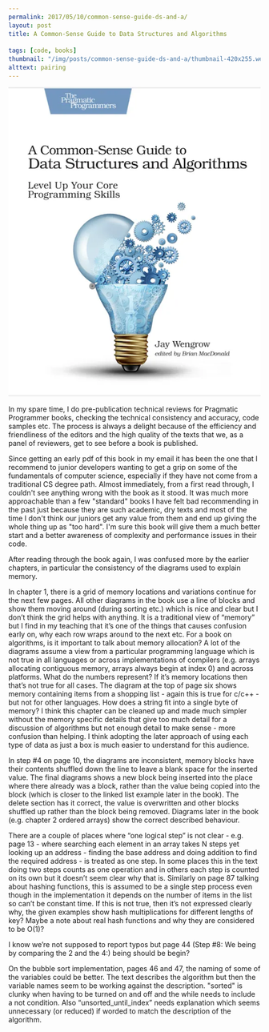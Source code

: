 ```yaml
---
permalink: 2017/05/10/common-sense-guide-ds-and-a/
layout: post
title: A Common-Sense Guide to Data Structures and Algorithms

tags: [code, books]
thumbnail: "/img/posts/common-sense-guide-ds-and-a/thumbnail-420x255.webp"
alttext: pairing
---
```


![cover](/img/posts/common-sense-guide-ds-and-a/cover.webp)

In my spare time, I do pre-publication technical reviews for Pragmatic Programmer books, checking the technical consistency and accuracy, code samples etc. The process is always a delight because of the efficiency and friendliness of the editors and the high quality of the texts that we, as a panel of reviewers, get to see before a book is published.

Since getting an early pdf of this book in my email it has been the one that I recommend to junior developers wanting to get a grip on some of the fundamentals of computer science, especially if they have not come from a traditional CS degree path. Almost immediately, from a first read through, I couldn't see anything wrong with the book as it stood. It was much more approachable than a few "standard" books I have felt bad recommending in the past just because they are such academic, dry texts and most of the time I don't think our juniors get any value from them and end up giving the whole thing up as "too hard". I'm sure this book will give them a much better start and a better awareness of complexity and performance issues in their code.

After reading through the book again, I was confused more by the earlier chapters, in particular the consistency of the diagrams used to explain memory.

In chapter 1, there is a grid of memory locations and variations continue for the next few pages. All other diagrams in the book use a line of blocks and show them moving around (during sorting etc.) which is nice and clear but I don’t think the grid helps with anything. It is a traditional view of “memory” but I find in my teaching that it’s one of the things that causes confusion early on, why each row wraps around to the next etc. For a book on algorithms, is it important to talk about memory allocation? A lot of the diagrams assume a view from a particular programming language which is not true in all languages or across implementations of compilers (e.g. arrays allocating contiguous memory, arrays always begin at index 0) and across platforms. What do the numbers represent? If it’s memory locations then that’s not true for all cases. The diagram at the top of page six shows memory containing items from a shopping list - again this is true for c/c++ - but not for other languages. How does a string fit into a single byte of memory? I think this chapter can be cleaned up and made much simpler without the memory specific details that give too much detail for a discussion of algorithms but not enough detail to make sense - more confusion than helping. I think adopting the later approach of using each type of data as just a box is much easier to understand for this audience.

In step #4 on page 10, the diagrams are inconsistent, memory blocks have their contents shuffled down the line to leave a blank space for the inserted value. The final diagrams shows a new block being inserted into the place where there already was a block, rather than the value being copied into the block (which is closer to the linked list example later in the book). The delete section has it correct, the value is overwritten and other blocks shuffled up rather than the block being removed. Diagrams later in the book (e.g. chapter 2 ordered arrays) show the correct described behaviour.

There are a couple of places where “one logical step” is not clear - e.g. page 13 - where searching each element in an array takes N steps yet looking up an address - finding the base address and doing addition to find the required address - is treated as one step. In some places this in the text doing two steps counts as one operation and in others each step is counted on its own but it doesn’t seem clear why that is. Similarly on page 87 talking about hashing functions, this is assumed to be a single step process even though in the implementation it depends on the number of items in the list so can’t be constant time. If this is not true, then it’s not expressed clearly why, the given examples show hash multiplications for different lengths of key? Maybe a note about real hash functions and why they are considered to be O(1)?

I know we’re not supposed to report typos but page 44 (Step #8: We being by comparing the 2 and the 4:) being should be begin?

On the bubble sort implementation, pages 46 and 47, the naming of some of the variables could be better. The text describes the algorithm but then the variable names seem to be working against the description. "sorted" is clunky when having to be turned on and off and the while needs to include a not condition. Also “unsorted_until_index” needs explanation which seems unnecessary (or reduced) if worded to match the description of the algorithm.
